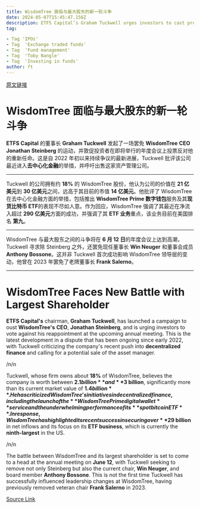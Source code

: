 ```yaml
---
title: WisdomTree 面临与最大股东的新一轮斗争
date: 2024-05-07T15:45:47.156Z
description: ETFS Capital’s Graham Tuckwell urges investors to cast proxy ballots against reappointment of CEO Jonathan Steinberg
tag: 

- Tag 'IPOs'
- Tag  'Exchange traded funds'
- Tag  'Fund management'
- Tag  'Toby Nangle'
- Tag  'Investing in funds'
author: ft
---
```


[原文链接](https://ft.com/content/12ff9b9a-dc81-4a87-aa1f-2b20bf38787c)

# **WisdomTree** 面临与最大股东的新一轮斗争

**ETFS Capital** 的董事长 **Graham Tuckwell** 发起了一场罢免 **WisdomTree** **CEO** **Jonathan Steinberg** 的运动，并敦促投资者在即将举行的年度会议上投票反对他的重新任命。这是自 2022 年初以来持续争议的最新进展，Tuckwell 批评该公司最近进入**去中心化金融**的举措，并呼吁出售这家资产管理公司。

---

Tuckwell 的公司拥有约 **18%** 的 WisdomTree 股份，他认为公司的价值在 **21 亿美元**到 **30 亿美元**之间，远高于其目前的市值 **14 亿美元**。他批评了 WisdomTree 在去中心化金融方面的举措，包括推出 **WisdomTree Prime 数字钱包**服务及其**现货比特币 ETF**的表现不尽如人意。作为回应，WisdomTree 强调了其最近在净流入超过 **290 亿美元**方面的成功，并强调了其 **ETF 业务**重点，该业务目前在美国排名 **第九**。

---

WisdomTree 与最大股东之间的斗争将在 **6 月 12 日**的年度会议上达到高潮，Tuckwell 寻求除 Steinberg 之外，还罢免现任董事长 **Win Neuger** 和董事会成员 **Anthony Bossone**。这并非 Tuckwell 首次成功影响 WisdomTree 领导层的变动，他曾在 2023 年罢免了老牌董事长 **Frank Salerno**。

---

# WisdomTree Faces New Battle with Largest Shareholder 

**ETFS Capital's** chairman, **Graham Tuckwell**, has launched a campaign to oust **WisdomTree's** **CEO**, **Jonathan Steinberg**, and is urging investors to vote against his reappointment at the upcoming annual meeting. This is the latest development in a dispute that has been ongoing since early 2022, with Tuckwell criticizing the company's recent push into **decentralized finance** and calling for a potential sale of the asset manager. 

/n/n

Tuckwell, whose firm owns about **18%** of WisdomTree, believes the company is worth between **$2.1 billion** and **$3 billion**, significantly more than its current market value of **$1.4 billion**. He has criticized WisdomTree's initiatives in decentralized finance, including the launch of the **WisdomTree Prime digital wallet** service and the underwhelming performance of its **spot bitcoin ETF**. In response, WisdomTree has highlighted its recent success in securing over **$29 billion** in net inflows and its focus on its **ETF business**, which is currently the **ninth-largest** in the US. 

/n/n

The battle between WisdomTree and its largest shareholder is set to come to a head at the annual meeting on **June 12**, with Tuckwell seeking to remove not only Steinberg but also the current chair, **Win Neuger**, and board member **Anthony Bossone**. This is not the first time Tuckwell has successfully influenced leadership changes at WisdomTree, having previously removed veteran chair **Frank Salerno** in 2023.

[Source Link](https://ft.com/content/12ff9b9a-dc81-4a87-aa1f-2b20bf38787c)

